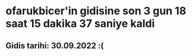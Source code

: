 # ofarukbicer'in gidisine son 3 gun 18 saat 15 dakika 37 saniye kaldi

## Gidis tarihi: 30.09.2022 :(